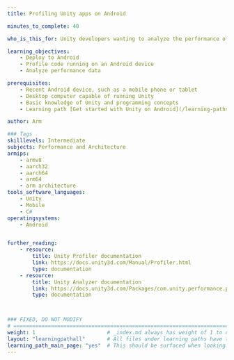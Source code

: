```yaml
---
title: Profiling Unity apps on Android

minutes_to_complete: 40

who_is_this_for: Unity developers wanting to analyze the performance of their apps on Android devices

learning_objectives: 
    - Deploy to Android
    - Profile code running on an Android device
    - Analyze performance data

prerequisites:
    - Recent Android device, such as a mobile phone or tablet
    - Desktop computer capable of running Unity
    - Basic knowledge of Unity and programming concepts
    - Learning path [Get started with Unity on Android](/learning-paths/mobile-graphics-and-gaming/get-started-with-unity-on-android)

author: Arm

### Tags
skilllevels: Intermediate
subjects: Performance and Architecture
armips:
    - armv8
    - aarch32
    - aarch64
    - arm64
    - arm architecture
tools_software_languages:
    - Unity
    - Mobile
    - C#
operatingsystems:
    - Android


further_reading:
    - resource:
        title: Unity Profiler documentation
        link: https://docs.unity3d.com/Manual/Profiler.html
        type: documentation
    - resource:
        title: Unity Analyzer documentation
        link: https://docs.unity3d.com/Packages/com.unity.performance.profile-analyzer@0.4/manual/profiler-analyzer-window.html
        type: documentation



### FIXED, DO NOT MODIFY
# ================================================================================
weight: 1                       # _index.md always has weight of 1 to order correctly
layout: "learningpathall"       # All files under learning paths have this same wrapper
learning_path_main_page: "yes"  # This should be surfaced when looking for related content. Only set for _index.md of learning path content.
---
```

